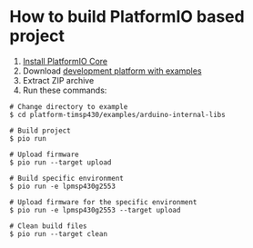 How to build PlatformIO based project
=====================================

1. [Install PlatformIO Core](https://docs.platformio.org/page/core.html)
2. Download [development platform with examples](https://github.com/platformio/platform-timsp430/archive/develop.zip)
3. Extract ZIP archive
4. Run these commands:

```shell
# Change directory to example
$ cd platform-timsp430/examples/arduino-internal-libs

# Build project
$ pio run

# Upload firmware
$ pio run --target upload

# Build specific environment
$ pio run -e lpmsp430g2553

# Upload firmware for the specific environment
$ pio run -e lpmsp430g2553 --target upload

# Clean build files
$ pio run --target clean
```
